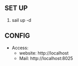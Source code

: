 
## SET UP
1. sail up -d

## CONFIG
- Access:
   + website: http://localhost
   + Mail: http://localhost:8025

